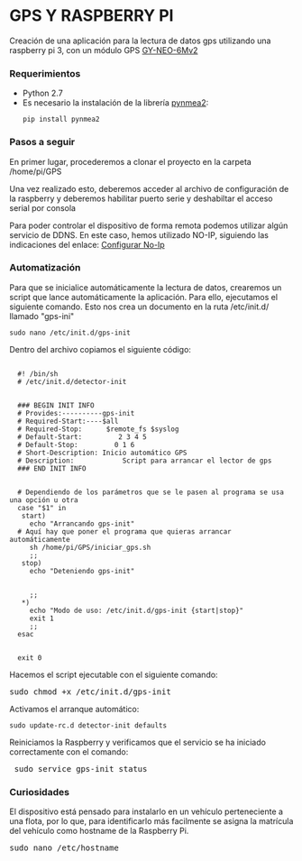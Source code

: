 # GPS Y RASPBERRY PI

Creación de una aplicación para la lectura de datos gps utilizando una raspberry pi 3, con un módulo GPS <a href="https://www.dx.com/p/gy-neo6mv2-flight-controller-gps-module-blue-232595#.W_P0_ej7SUk" target="_blank">GY-NEO-6Mv2</a>

<h3>Requerimientos</h3>
<ul>
  <li> Python 2.7</li>
  <li> Es necesario la instalación de la librería <a href= "https://github.com/Knio/pynmea2">pynmea2</a>:
  <pre><code>pip install pynmea2</code></pre></li> 
</ul>

<h3>Pasos a seguir</h3>
<p> En primer lugar, procederemos a clonar el proyecto en la carpeta /home/pi/GPS
</p>

<p> Una vez realizado esto, deberemos acceder al archivo de configuración de la raspberry y deberemos habilitar puerto serie y deshabiltar el acceso serial por consola</p>

<p>Para poder controlar el dispositivo de forma remota podemos utilizar algún servicio de DDNS. En este caso, hemos utilizado   NO-IP, siguiendo las indicaciones del enlace: <a href="https://www.realdroid.es/2016/10/29/configurar-no-ip-para-raspberry-pi-y-de-paso-que-es-no-ip/" target="_blank">Configurar No-Ip</a>
</p>

<h3>Automatización</h3>
<p> Para que se inicialice automáticamente la lectura de datos, crearemos un script que lance automáticamente la aplicación. Para ello, ejecutamos el siguiente comando. Esto nos crea un documento en la ruta /etc/init.d/ llamado "gps-ini"
<pre><code>sudo nano /etc/init.d/gps-init</code></pre>
</p>
<p> Dentro del archivo copiamos el siguiente código:
  <pre><code>
  #! /bin/sh
  # /etc/init.d/detector-init
  <br/>
  ### BEGIN INIT INFO
  # Provides:----------gps-init
  # Required-Start:----$all
  # Required-Stop:      $remote_fs $syslog
  # Default-Start:         2 3 4 5
  # Default-Stop:         0 1 6
  # Short-Description: Inicio automático GPS
  # Description:            Script para arrancar el lector de gps
  ### END INIT INFO
  <br/>
  # Dependiendo de los parámetros que se le pasen al programa se usa una opción u otra
  case "$1" in
   start)
     echo "Arrancando gps-init"
  # Aquí hay que poner el programa que quieras arrancar automáticamente
     sh /home/pi/GPS/iniciar_gps.sh
     ;;
   stop)
     echo "Deteniendo gps-init"
  <br/>
     ;;
   *)
     echo "Modo de uso: /etc/init.d/gps-init {start|stop}"
     exit 1
     ;;
  esac
  <br/>
  exit 0
</code></pre>
</p>

<p>Hacemos el script ejecutable con el siguiente comando:
  <pre></code>sudo chmod +x /etc/init.d/gps-init</code></pre>
</p>

<p>Activamos el arranque automático:
<pre><code>sudo update-rc.d detector-init defaults</code></pre>
</p>

<p>Reiniciamos la Raspberry y verificamos que el servicio se ha iniciado correctamente con el comando:
  <pre></code> sudo service gps-init status</code></pre>
</p>

<h3>Curiosidades</h3>
<p>El dispositivo está pensado para instalarlo en un vehículo perteneciente a una flota, por lo que, para identificarlo más facilmente se asigna la matrícula del vehículo como hostname de la Raspberry Pi. 
<pre></code>sudo nano /etc/hostname</code></pre>
</p>

